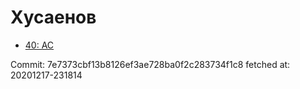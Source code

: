 # Хусаенов
- [40: AC](40.md)

Commit: 7e7373cbf13b8126ef3ae728ba0f2c283734f1c8
 fetched at: 20201217-231814
